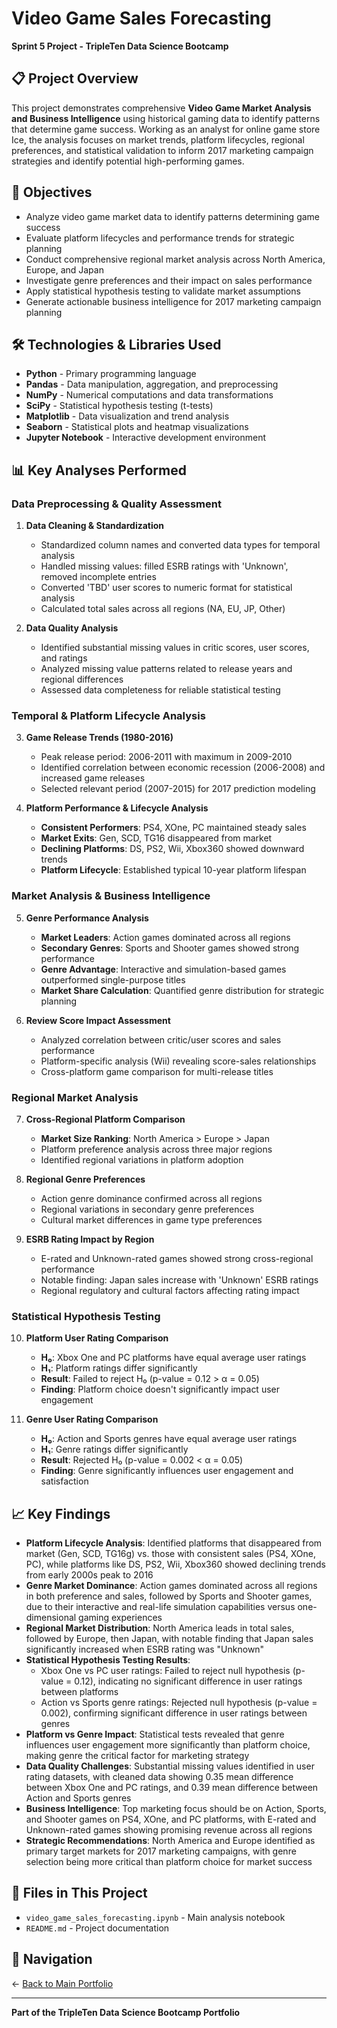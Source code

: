 # Video Game Sales Forecasting

**Sprint 5 Project - TripleTen Data Science Bootcamp**

## 📋 Project Overview

This project demonstrates comprehensive **Video Game Market Analysis and Business Intelligence** using historical gaming data to identify patterns that determine game success. Working as an analyst for online game store Ice, the analysis focuses on market trends, platform lifecycles, regional preferences, and statistical validation to inform 2017 marketing campaign strategies and identify potential high-performing games.

## 🎯 Objectives

- Analyze video game market data to identify patterns determining game success
- Evaluate platform lifecycles and performance trends for strategic planning
- Conduct comprehensive regional market analysis across North America, Europe, and Japan
- Investigate genre preferences and their impact on sales performance
- Apply statistical hypothesis testing to validate market assumptions
- Generate actionable business intelligence for 2017 marketing campaign planning

## 🛠️ Technologies & Libraries Used

- **Python** - Primary programming language
- **Pandas** - Data manipulation, aggregation, and preprocessing
- **NumPy** - Numerical computations and data transformations
- **SciPy** - Statistical hypothesis testing (t-tests)
- **Matplotlib** - Data visualization and trend analysis
- **Seaborn** - Statistical plots and heatmap visualizations
- **Jupyter Notebook** - Interactive development environment

## 📊 Key Analyses Performed

### **Data Preprocessing & Quality Assessment**
1. **Data Cleaning & Standardization**
   - Standardized column names and converted data types for temporal analysis
   - Handled missing values: filled ESRB ratings with 'Unknown', removed incomplete entries
   - Converted 'TBD' user scores to numeric format for statistical analysis
   - Calculated total sales across all regions (NA, EU, JP, Other)

2. **Data Quality Analysis**
   - Identified substantial missing values in critic scores, user scores, and ratings
   - Analyzed missing value patterns related to release years and regional differences
   - Assessed data completeness for reliable statistical testing

### **Temporal & Platform Lifecycle Analysis**
3. **Game Release Trends (1980-2016)**
   - Peak release period: 2006-2011 with maximum in 2009-2010
   - Identified correlation between economic recession (2006-2008) and increased game releases
   - Selected relevant period (2007-2015) for 2017 prediction modeling

4. **Platform Performance & Lifecycle Analysis**
   - **Consistent Performers**: PS4, XOne, PC maintained steady sales
   - **Market Exits**: Gen, SCD, TG16 disappeared from market
   - **Declining Platforms**: DS, PS2, Wii, Xbox360 showed downward trends
   - **Platform Lifecycle**: Established typical 10-year platform lifespan

### **Market Analysis & Business Intelligence**
5. **Genre Performance Analysis**
   - **Market Leaders**: Action games dominated across all regions
   - **Secondary Genres**: Sports and Shooter games showed strong performance
   - **Genre Advantage**: Interactive and simulation-based games outperformed single-purpose titles
   - **Market Share Calculation**: Quantified genre distribution for strategic planning

6. **Review Score Impact Assessment**
   - Analyzed correlation between critic/user scores and sales performance
   - Platform-specific analysis (Wii) revealing score-sales relationships
   - Cross-platform game comparison for multi-release titles

### **Regional Market Analysis**
7. **Cross-Regional Platform Comparison**
   - **Market Size Ranking**: North America > Europe > Japan
   - Platform preference analysis across three major regions
   - Identified regional variations in platform adoption

8. **Regional Genre Preferences**
   - Action genre dominance confirmed across all regions
   - Regional variations in secondary genre preferences
   - Cultural market differences in game type preferences

9. **ESRB Rating Impact by Region**
   - E-rated and Unknown-rated games showed strong cross-regional performance
   - Notable finding: Japan sales increase with 'Unknown' ESRB ratings
   - Regional regulatory and cultural factors affecting rating impact

### **Statistical Hypothesis Testing**
10. **Platform User Rating Comparison**
    - **H₀**: Xbox One and PC platforms have equal average user ratings
    - **H₁**: Platform ratings differ significantly
    - **Result**: Failed to reject H₀ (p-value = 0.12 > α = 0.05)
    - **Finding**: Platform choice doesn't significantly impact user engagement

11. **Genre User Rating Comparison**
    - **H₀**: Action and Sports genres have equal average user ratings  
    - **H₁**: Genre ratings differ significantly
    - **Result**: Rejected H₀ (p-value = 0.002 < α = 0.05)
    - **Finding**: Genre significantly influences user engagement and satisfaction

## 📈 Key Findings

- **Platform Lifecycle Analysis**: Identified platforms that disappeared from market (Gen, SCD, TG16g) vs. those with consistent sales (PS4, XOne, PC), while platforms like DS, PS2, Wii, Xbox360 showed declining trends from early 2000s peak to 2016
- **Genre Market Dominance**: Action games dominated across all regions in both preference and sales, followed by Sports and Shooter games, due to their interactive and real-life simulation capabilities versus one-dimensional gaming experiences
- **Regional Market Distribution**: North America leads in total sales, followed by Europe, then Japan, with notable finding that Japan sales significantly increased when ESRB rating was "Unknown"
- **Statistical Hypothesis Testing Results**: 
  - Xbox One vs PC user ratings: Failed to reject null hypothesis (p-value = 0.12), indicating no significant difference in user ratings between platforms
  - Action vs Sports genre ratings: Rejected null hypothesis (p-value = 0.002), confirming significant difference in user ratings between genres
- **Platform vs Genre Impact**: Statistical tests revealed that genre influences user engagement more significantly than platform choice, making genre the critical factor for marketing strategy
- **Data Quality Challenges**: Substantial missing values identified in user rating datasets, with cleaned data showing 0.35 mean difference between Xbox One and PC ratings, and 0.39 mean difference between Action and Sports genres
- **Business Intelligence**: Top marketing focus should be on Action, Sports, and Shooter games on PS4, XOne, and PC platforms, with E-rated and Unknown-rated games showing promising revenue across all regions
- **Strategic Recommendations**: North America and Europe identified as primary target markets for 2017 marketing campaigns, with genre selection being more critical than platform choice for market success

## 📁 Files in This Project

- `video_game_sales_forecasting.ipynb` - Main analysis notebook
- `README.md` - Project documentation

## 🔗 Navigation

← [Back to Main Portfolio](../README.md)

---

**Part of the TripleTen Data Science Bootcamp Portfolio**
